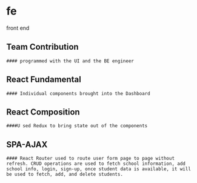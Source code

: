 # fe
front end


## Team Contribution
    #### programmed with the UI and the BE engineer

## React Fundamental
    #### Individual components brought into the Dashboard

## React Composition
    ####U sed Redux to bring state out of the components

## SPA-AJAX
    #### React Router used to route user form page to page without refresh. CRUD operations are used to fetch school information, add school info, login, sign-up, once student data is available, it will be used to fetch, add, and delete students.
